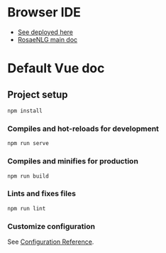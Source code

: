 # Browser IDE

- [See deployed here](https://rosaenlg.org/ide/index.html)
- [RosaeNLG main doc](https://rosaenlg.org)


# Default Vue doc

## Project setup
```
npm install
```

### Compiles and hot-reloads for development
```
npm run serve
```

### Compiles and minifies for production
```
npm run build
```

### Lints and fixes files
```
npm run lint
```

### Customize configuration
See [Configuration Reference](https://cli.vuejs.org/config/).
